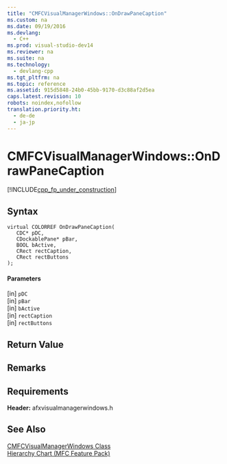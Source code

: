 ```yaml
---
title: "CMFCVisualManagerWindows::OnDrawPaneCaption"
ms.custom: na
ms.date: 09/19/2016
ms.devlang: 
  - C++
ms.prod: visual-studio-dev14
ms.reviewer: na
ms.suite: na
ms.technology: 
  - devlang-cpp
ms.tgt_pltfrm: na
ms.topic: reference
ms.assetid: 915d5848-24b0-45bb-9170-d3c88af2d5ea
caps.latest.revision: 10
robots: noindex,nofollow
translation.priority.ht: 
  - de-de
  - ja-jp
---
```

# CMFCVisualManagerWindows::OnDrawPaneCaption
[!INCLUDE[cpp_fp_under_construction](../vs140/includes/cpp_fp_under_construction_md.md)]  
  
## Syntax  
  
```  
virtual COLORREF OnDrawPaneCaption(  
   CDC* pDC,  
   CDockablePane* pBar,  
   BOOL bActive,  
   CRect rectCaption,  
   CRect rectButtons  
);  
```  
  
#### Parameters  
 [in] `pDC`  
  [in] `pBar`  
  [in] `bActive`  
  [in] `rectCaption`  
  [in] `rectButtons`  
  
## Return Value  
  
## Remarks  
  
## Requirements  
 **Header:** afxvisualmanagerwindows.h  
  
## See Also  
 [CMFCVisualManagerWindows Class](../vs140/CMFCVisualManagerWindows-Class.md)   
 [Hierarchy Chart (MFC Feature Pack)](../vs140/Hierarchy-Chart.md)